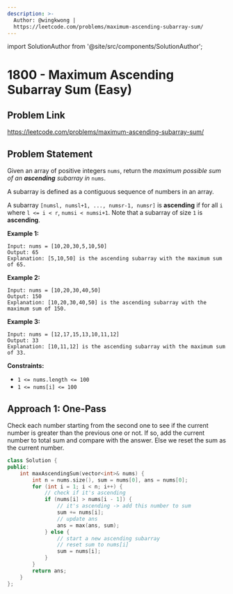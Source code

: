 ```yaml
---
description: >-
  Author: @wingkwong |
  https://leetcode.com/problems/maximum-ascending-subarray-sum/
---
```


import SolutionAuthor from '@site/src/components/SolutionAuthor';

# 1800 - Maximum Ascending Subarray Sum (Easy)

## Problem Link

https://leetcode.com/problems/maximum-ascending-subarray-sum/

## Problem Statement

Given an array of positive integers `nums`, return the _maximum possible sum of an **ascending** subarray in_ `nums`.

A subarray is defined as a contiguous sequence of numbers in an array.

A subarray `[numsl, numsl+1, ..., numsr-1, numsr]` is **ascending** if for all `i` where `l <= i < r`, `numsi < numsi+1`. Note that a subarray of size `1` is **ascending**.

**Example 1:**

```
Input: nums = [10,20,30,5,10,50]
Output: 65
Explanation: [5,10,50] is the ascending subarray with the maximum sum of 65.
```

**Example 2:**

```
Input: nums = [10,20,30,40,50]
Output: 150
Explanation: [10,20,30,40,50] is the ascending subarray with the maximum sum of 150.
```

**Example 3:**

```
Input: nums = [12,17,15,13,10,11,12]
Output: 33
Explanation: [10,11,12] is the ascending subarray with the maximum sum of 33. 
```

**Constraints:**

* `1 <= nums.length <= 100`
* `1 <= nums[i] <= 100`

## Approach 1: One-Pass

Check each number starting from the second one to see if the current number is greater than the previous one or not. If so, add the current number to total sum and compare with the answer. Else we reset the sum as the current number.

<SolutionAuthor name="@wingkwong"/>

```cpp
class Solution {
public:
    int maxAscendingSum(vector<int>& nums) {
        int n = nums.size(), sum = nums[0], ans = nums[0];
        for (int i = 1; i < n; i++) {
            // check if it's ascending
            if (nums[i] > nums[i - 1]) {
                // it's ascending -> add this number to sum
                sum += nums[i];
                // update ans
                ans = max(ans, sum);
            } else {
                // start a new ascending subarray 
                // reset sum to nums[i]
                sum = nums[i];
            }
        }
        return ans;
    }
};
```
